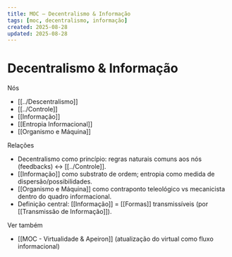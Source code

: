 ```yaml
---
title: MOC — Decentralismo & Informação
tags: [moc, decentralismo, informação]
created: 2025-08-28
updated: 2025-08-28
---
```


# Decentralismo & Informação

Nós
- [[../Descentralismo]]
- [[../Controle]]
- [[Informação]]
- [[Entropia Informacional]]
- [[Organismo e Máquina]]

Relações
- Decentralismo como princípio: regras naturais comuns aos nós (feedbacks) ↔ [[../Controle]].
- [[Informação]] como substrato de ordem; entropia como medida de dispersão/possibilidades.
- [[Organismo e Máquina]] como contraponto teleológico vs mecanicista dentro do quadro informacional.
- Definição central: [[Informação]] = [[Formas]] transmissíveis (por [[Transmissão de Informação]]).

Ver também
- [[MOC - Virtualidade & Apeiron]] (atualização do virtual como fluxo informacional)
